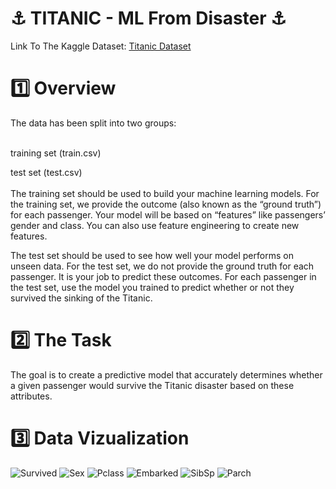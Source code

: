 # ⚓ TITANIC - ML From Disaster ⚓

Link To The Kaggle Dataset: <a href="https://www.kaggle.com/competitions/titanic/data"> Titanic Dataset </a>


# 1️⃣ Overview

The data has been split into two groups:

<br> 
training set (train.csv)<br> 

test set (test.csv)<br> 
<br> 
The training set should be used to build your machine learning models. For the training set, we provide the outcome (also known as the “ground truth”) for each passenger. Your model will be based on “features” like passengers’ gender and class. You can also use feature engineering to create new features.

The test set should be used to see how well your model performs on unseen data. For the test set, we do not provide the ground truth for each passenger. It is your job to predict these outcomes. For each passenger in the test set, use the model you trained to predict whether or not they survived the sinking of the Titanic.


# 2️⃣ The Task

The goal is to create a predictive model that accurately determines whether a given passenger would survive the Titanic disaster based on these attributes.

# 3️⃣ Data Vizualization

![Survived](https://github.com/user-attachments/assets/2d5191b2-a198-4260-8579-b1a3258ef1a1)
![Sex](https://github.com/user-attachments/assets/194b6ea1-c113-4f72-8983-8fac905f8faf)
![Pclass](https://github.com/user-attachments/assets/4b39527e-8a98-44f8-85c0-2f84a3a07471)
![Embarked](https://github.com/user-attachments/assets/81726e4e-b244-4485-9548-d4e9d64f0175)
![SibSp](https://github.com/user-attachments/assets/0af088f7-b83d-44c8-8a21-7cf264dce634)
![Parch](https://github.com/user-attachments/assets/f196ddc9-f46d-4b03-8270-8d2341c35b02)
